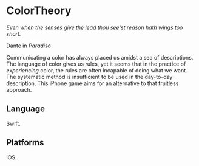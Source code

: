 # ColorTheory

*Even when the senses give the lead thou see'st reason hath wings too short.*

Dante in *Paradiso*

Communicating a color has always placed us amidst a sea of descriptions. The language of color gives us rules, yet it seems that in the practice of *experiencing* color, the rules are often incapable of doing what we want. The systematic method is insufficient to be used in the day-to-day description. This iPhone game aims for an alternative to that fruitless approach. 



## Language

Swift.

## Platforms

iOS.

